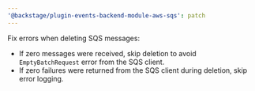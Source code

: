 ```yaml
---
'@backstage/plugin-events-backend-module-aws-sqs': patch
---
```


Fix errors when deleting SQS messages:

- If zero messages were received, skip deletion to avoid `EmptyBatchRequest` error from the SQS client.
- If zero failures were returned from the SQS client during deletion, skip error logging.
